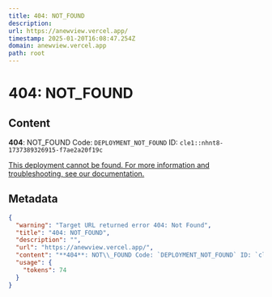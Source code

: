 ```yaml
---
title: 404: NOT_FOUND
description: 
url: https://anewview.vercel.app/
timestamp: 2025-01-20T16:08:47.254Z
domain: anewview.vercel.app
path: root
---
```


# 404: NOT_FOUND



## Content

**404**: NOT\_FOUND Code: `DEPLOYMENT_NOT_FOUND` ID: `cle1::nhnt8-1737389326915-f7ae2a20f19c`

[This deployment cannot be found. For more information and troubleshooting, see our documentation.](https://vercel.com/docs/errors/platform-error-codes#deployment_not_found)

## Metadata

```json
{
  "warning": "Target URL returned error 404: Not Found",
  "title": "404: NOT_FOUND",
  "description": "",
  "url": "https://anewview.vercel.app/",
  "content": "**404**: NOT\\_FOUND Code: `DEPLOYMENT_NOT_FOUND` ID: `cle1::nhnt8-1737389326915-f7ae2a20f19c`\n\n[This deployment cannot be found. For more information and troubleshooting, see our documentation.](https://vercel.com/docs/errors/platform-error-codes#deployment_not_found)",
  "usage": {
    "tokens": 74
  }
}
```

